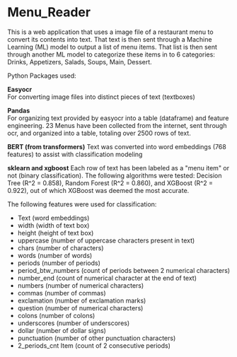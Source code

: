 # Menu_Reader

This is a web application that uses a image file of a restaurant menu to convert its contents into text.
That text is then sent through a Machine Learning (ML) model to output a list of menu items. That list is then sent 
through another ML model to categorize these items in to 6 categories: Drinks, Appetizers, Salads, Soups, Main, Dessert.

Python Packages used: 

**Easyocr** <br>
For converting image files into distinct pieces of text (textboxes)

**Pandas** <br>
For organizing text provided by easyocr into a table (dataframe) and feature engineering. 
23 Menus have been collected from the internet, sent through ocr, and organized into a table, totaling over 2500 rows of text. 

**BERT (from transformers)**
Text was converted into word embeddings (768 features) to assist with classification modeling

**sklearn and xgboost**
Each row of text has been labeled as a "menu item" or not (binary classification). The following algorithms were tested: Decision Tree (R^2 = 0.858), 
Random Forest (R^2 = 0.860), and XGBoost (R^2 = 0.922), out of which XGBoost was deemed the most accurate.

The following features were used for classification:
- Text (word embeddings)
- width (width of text box)
- height (height of text box)
- uppercase (number of uppercase characters present in text)
- chars (number of characters)
- words (number of words)
- periods (number of periods)
- period_btw_numbers (count of periods between 2 numerical characters)
- number_end (count of numerical character at the end of text)
- numbers (number of numerical characters)
- commas (number of commas)
- exclamation (number of exclamation marks)
- question (number of numerical characters)
- colons (number of colons)
- underscores (number of underscores)
- dollar (number of dollar signs)
- punctuation (number of other punctuation characters)
- 2_periods_cnt	Item (count of 2 consecutive periods)

